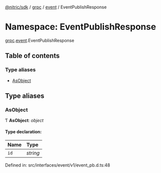[@nitric/sdk](../README.md) / [grpc](grpc.md) / [event](grpc.event.md) / EventPublishResponse

# Namespace: EventPublishResponse

[grpc](grpc.md).[event](grpc.event.md).EventPublishResponse

## Table of contents

### Type aliases

- [AsObject](grpc.event.eventpublishresponse.md#asobject)

## Type aliases

### AsObject

Ƭ **AsObject**: *object*

#### Type declaration:

Name | Type |
:------ | :------ |
`id` | *string* |

Defined in: src/interfaces/event/v1/event_pb.d.ts:48
